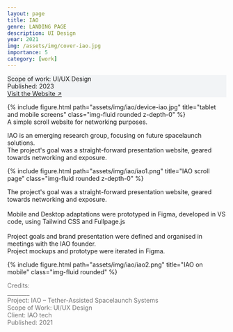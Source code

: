 ```yaml
---
layout: page
title: IAO
genre: LANDING PAGE
description: UI Design
year: 2021
img: /assets/img/cover-iao.jpg
importance: 5
category: [work]
---
```


<div class="px-3 pt-3 pb-1 mb-3 rounded" style="background-color: rgba(43, 86, 127, .05);">
    <p>
    Scope of work: UI/UX Design<br>
    Published: 2023<br>
    <a href="https://www.iaotech.space">Visit the Website ↗</a>
    </p>
 </div>

<div class="row">
    <div class="col-sm">
        {% include figure.html path="assets/img/iao/device-iao.jpg" title="tablet and mobile screens" class="img-fluid rounded z-depth-0" %}
    </div>
</div>
<div class="caption">
    A simple scroll website for networking purposes.
</div>

<div class="row text-md-center justify-content-center">
    <div class="col-lg-8">
        <p>IAO is an emerging research group, focusing on future spacelaunch solutions.<br>
        The project's goal was a straight-forward presentation website, geared towards networking and exposure.</p>
    </div>    
</div>

<div class="row">
    <div class="col-sm my-4 my-md-0">
        {% include figure.html path="assets/img/iao/iao1.png" title="IAO scroll page" class="img-fluid rounded z-depth-0" %}
    </div>
</div>

<div class="row text-md-center justify-content-center">
    <div class="col-lg-8">
        <p>The project's goal was a straight-forward presentation website, geared towards networking and exposure.<br><br>Mobile and Desktop adaptations were prototyped in Figma, developed in VS code, using Tailwind CSS and Fullpage.js<br><br>Project goals and brand presentation were defined and organised in meetings with the IAO founder.<br>Project mockups and prototype were iterated in Figma.</p>
    </div>    
</div>

<div class="row">
    <div class="col-sm my-4 my-md-0">
        {% include figure.html path="assets/img/iao/iao2.png" title="IAO on mobile" class="img-fluid rounded" %}
    </div>
</div>

<div class="text-center">
    <p style="color: #737373; font-weight: 400;">Credits:<br>
    ________<br>
    Project: IAO – Tether-Assisted Spacelaunch Systems<br>
    Scope of Work: UI/UX Design<br>
    Client: IAO tech<br>
    Published: 2021</p> 
</div>
